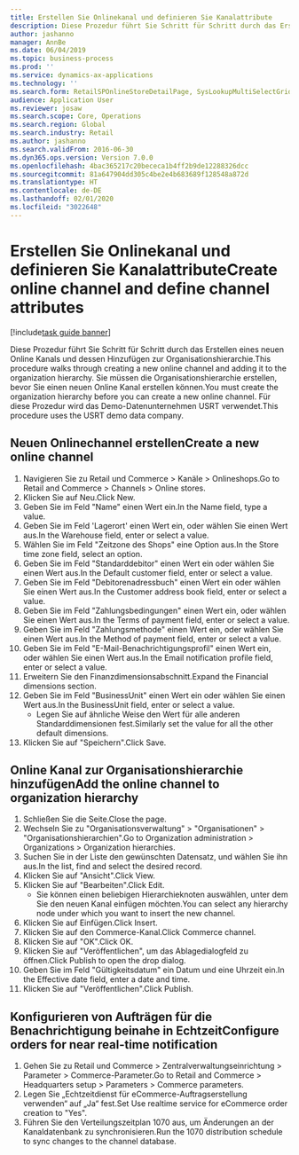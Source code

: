 ```yaml
---
title: Erstellen Sie Onlinekanal und definieren Sie Kanalattribute
description: Diese Prozedur führt Sie Schritt für Schritt durch das Erstellen eines neuen Online Kanals und dessen Hinzufügen zur Organisationshierarchie.
author: jashanno
manager: AnnBe
ms.date: 06/04/2019
ms.topic: business-process
ms.prod: ''
ms.service: dynamics-ax-applications
ms.technology: ''
ms.search.form: RetailSPOnlineStoreDetailPage, SysLookupMultiSelectGrid, DimensionLookup, OMHierarchyManager, HierarchyDesigner, OMNodeSelection, HierarchyPublishAndCloseForm
audience: Application User
ms.reviewer: josaw
ms.search.scope: Core, Operations
ms.search.region: Global
ms.search.industry: Retail
ms.author: jashanno
ms.search.validFrom: 2016-06-30
ms.dyn365.ops.version: Version 7.0.0
ms.openlocfilehash: 4bac365217c20bececa1b4ff2b9de12288326dcc
ms.sourcegitcommit: 81a647904dd305c4be2e4b683689f128548a872d
ms.translationtype: HT
ms.contentlocale: de-DE
ms.lasthandoff: 02/01/2020
ms.locfileid: "3022648"
---
```

# <a name="create-online-channel-and-define-channel-attributes"></a><span data-ttu-id="4795e-103">Erstellen Sie Onlinekanal und definieren Sie Kanalattribute</span><span class="sxs-lookup"><span data-stu-id="4795e-103">Create online channel and define channel attributes</span></span>

[!include[task guide banner](../includes/task-guide-banner.md)]

<span data-ttu-id="4795e-104">Diese Prozedur führt Sie Schritt für Schritt durch das Erstellen eines neuen Online Kanals und dessen Hinzufügen zur Organisationshierarchie.</span><span class="sxs-lookup"><span data-stu-id="4795e-104">This procedure walks through creating a new online channel and adding it to the organization hierarchy.</span></span> <span data-ttu-id="4795e-105">Sie müssen die Organisationshierarchie erstellen, bevor Sie einen neuen Online Kanal erstellen können.</span><span class="sxs-lookup"><span data-stu-id="4795e-105">You must create the organization hierarchy before you can create a new online channel.</span></span> <span data-ttu-id="4795e-106">Für diese Prozedur wird das Demo-Datenunternehmen USRT verwendet.</span><span class="sxs-lookup"><span data-stu-id="4795e-106">This procedure uses the USRT demo data company.</span></span>


## <a name="create-a-new-online-channel"></a><span data-ttu-id="4795e-107">Neuen Onlinechannel erstellen</span><span class="sxs-lookup"><span data-stu-id="4795e-107">Create a new online channel</span></span>
1. <span data-ttu-id="4795e-108">Navigieren Sie zu Retail und Commerce > Kanäle > Onlineshops.</span><span class="sxs-lookup"><span data-stu-id="4795e-108">Go to Retail and Commerce > Channels > Online stores.</span></span>
2. <span data-ttu-id="4795e-109">Klicken Sie auf Neu.</span><span class="sxs-lookup"><span data-stu-id="4795e-109">Click New.</span></span>
3. <span data-ttu-id="4795e-110">Geben Sie im Feld "Name" einen Wert ein.</span><span class="sxs-lookup"><span data-stu-id="4795e-110">In the Name field, type a value.</span></span>
4. <span data-ttu-id="4795e-111">Geben Sie im Feld 'Lagerort' einen Wert ein, oder wählen Sie einen Wert aus.</span><span class="sxs-lookup"><span data-stu-id="4795e-111">In the Warehouse field, enter or select a value.</span></span>
5. <span data-ttu-id="4795e-112">Wählen Sie im Feld "Zeitzone des Shops" eine Option aus.</span><span class="sxs-lookup"><span data-stu-id="4795e-112">In the Store time zone field, select an option.</span></span>
6. <span data-ttu-id="4795e-113">Geben Sie im Feld "Standarddebitor" einen Wert ein oder wählen Sie einen Wert aus.</span><span class="sxs-lookup"><span data-stu-id="4795e-113">In the Default customer field, enter or select a value.</span></span>
7. <span data-ttu-id="4795e-114">Geben Sie im Feld "Debitorenadressbuch" einen Wert ein oder wählen Sie einen Wert aus.</span><span class="sxs-lookup"><span data-stu-id="4795e-114">In the Customer address book field, enter or select a value.</span></span>
8. <span data-ttu-id="4795e-115">Geben Sie im Feld "Zahlungsbedingungen" einen Wert ein, oder wählen Sie einen Wert aus.</span><span class="sxs-lookup"><span data-stu-id="4795e-115">In the Terms of payment field, enter or select a value.</span></span>
9. <span data-ttu-id="4795e-116">Geben Sie im Feld "Zahlungsmethode" einen Wert ein, oder wählen Sie einen Wert aus.</span><span class="sxs-lookup"><span data-stu-id="4795e-116">In the Method of payment field, enter or select a value.</span></span>
10. <span data-ttu-id="4795e-117">Geben Sie im Feld "E-Mail-Benachrichtigungsprofil" einen Wert ein, oder wählen Sie einen Wert aus.</span><span class="sxs-lookup"><span data-stu-id="4795e-117">In the Email notification profile field, enter or select a value.</span></span>
11. <span data-ttu-id="4795e-118">Erweitern Sie den Finanzdimensionsabschnitt.</span><span class="sxs-lookup"><span data-stu-id="4795e-118">Expand the Financial dimensions section.</span></span>
12. <span data-ttu-id="4795e-119">Geben Sie im Feld "BusinessUnit" einen Wert ein oder wählen Sie einen Wert aus.</span><span class="sxs-lookup"><span data-stu-id="4795e-119">In the BusinessUnit field, enter or select a value.</span></span>
    * <span data-ttu-id="4795e-120">Legen Sie auf ähnliche Weise den Wert für alle anderen Standarddimensionen fest.</span><span class="sxs-lookup"><span data-stu-id="4795e-120">Similarly set the value for all the other default dimensions.</span></span>  
13. <span data-ttu-id="4795e-121">Klicken Sie auf "Speichern".</span><span class="sxs-lookup"><span data-stu-id="4795e-121">Click Save.</span></span>

## <a name="add-the-online-channel-to-organization-hierarchy"></a><span data-ttu-id="4795e-122">Online Kanal zur Organisationshierarchie hinzufügen</span><span class="sxs-lookup"><span data-stu-id="4795e-122">Add the online channel to organization hierarchy</span></span>
1. <span data-ttu-id="4795e-123">Schließen Sie die Seite.</span><span class="sxs-lookup"><span data-stu-id="4795e-123">Close the page.</span></span>
2. <span data-ttu-id="4795e-124">Wechseln Sie zu "Organisationsverwaltung" > "Organisationen" > "Organisationshierarchien".</span><span class="sxs-lookup"><span data-stu-id="4795e-124">Go to Organization administration > Organizations > Organization hierarchies.</span></span>
3. <span data-ttu-id="4795e-125">Suchen Sie in der Liste den gewünschten Datensatz, und wählen Sie ihn aus.</span><span class="sxs-lookup"><span data-stu-id="4795e-125">In the list, find and select the desired record.</span></span>
4. <span data-ttu-id="4795e-126">Klicken Sie auf "Ansicht".</span><span class="sxs-lookup"><span data-stu-id="4795e-126">Click View.</span></span>
5. <span data-ttu-id="4795e-127">Klicken Sie auf "Bearbeiten".</span><span class="sxs-lookup"><span data-stu-id="4795e-127">Click Edit.</span></span>
    * <span data-ttu-id="4795e-128">Sie können einen beliebigen Hierarchieknoten auswählen, unter dem Sie den neuen Kanal einfügen möchten.</span><span class="sxs-lookup"><span data-stu-id="4795e-128">You can select any hierarchy node under which you want to insert the new channel.</span></span>  
6. <span data-ttu-id="4795e-129">Klicken Sie auf Einfügen.</span><span class="sxs-lookup"><span data-stu-id="4795e-129">Click Insert.</span></span>
7. <span data-ttu-id="4795e-130">Klicken Sie auf den Commerce-Kanal.</span><span class="sxs-lookup"><span data-stu-id="4795e-130">Click Commerce channel.</span></span>
8. <span data-ttu-id="4795e-131">Klicken Sie auf "OK".</span><span class="sxs-lookup"><span data-stu-id="4795e-131">Click OK.</span></span>
9. <span data-ttu-id="4795e-132">Klicken Sie auf "Veröffentlichen", um das Ablagedialogfeld zu öffnen.</span><span class="sxs-lookup"><span data-stu-id="4795e-132">Click Publish to open the drop dialog.</span></span>
10. <span data-ttu-id="4795e-133">Geben Sie im Feld "Gültigkeitsdatum" ein Datum und eine Uhrzeit ein.</span><span class="sxs-lookup"><span data-stu-id="4795e-133">In the Effective date field, enter a date and time.</span></span>
11. <span data-ttu-id="4795e-134">Klicken Sie auf "Veröffentlichen".</span><span class="sxs-lookup"><span data-stu-id="4795e-134">Click Publish.</span></span>

## <a name="configure-orders-for-near-real-time-notification"></a><span data-ttu-id="4795e-135">Konfigurieren von Aufträgen für die Benachrichtigung beinahe in Echtzeit</span><span class="sxs-lookup"><span data-stu-id="4795e-135">Configure orders for near real-time notification</span></span>
1. <span data-ttu-id="4795e-136">Gehen Sie zu Retail und Commerce > Zentralverwaltungseinrichtung > Parameter > Commerce-Parameter.</span><span class="sxs-lookup"><span data-stu-id="4795e-136">Go to Retail and Commerce  > Headquarters setup > Parameters > Commerce parameters.</span></span>
2. <span data-ttu-id="4795e-137">Legen Sie „Echtzeitdienst für eCommerce-Auftragserstellung verwenden“ auf „Ja“ fest.</span><span class="sxs-lookup"><span data-stu-id="4795e-137">Set Use realtime service for eCommerce order creation to "Yes".</span></span>
3. <span data-ttu-id="4795e-138">Führen Sie den Verteilungszeitplan 1070 aus, um Änderungen an der Kanaldatenbank zu synchronisieren.</span><span class="sxs-lookup"><span data-stu-id="4795e-138">Run the 1070 distribution schedule to sync changes to the channel database.</span></span> 


